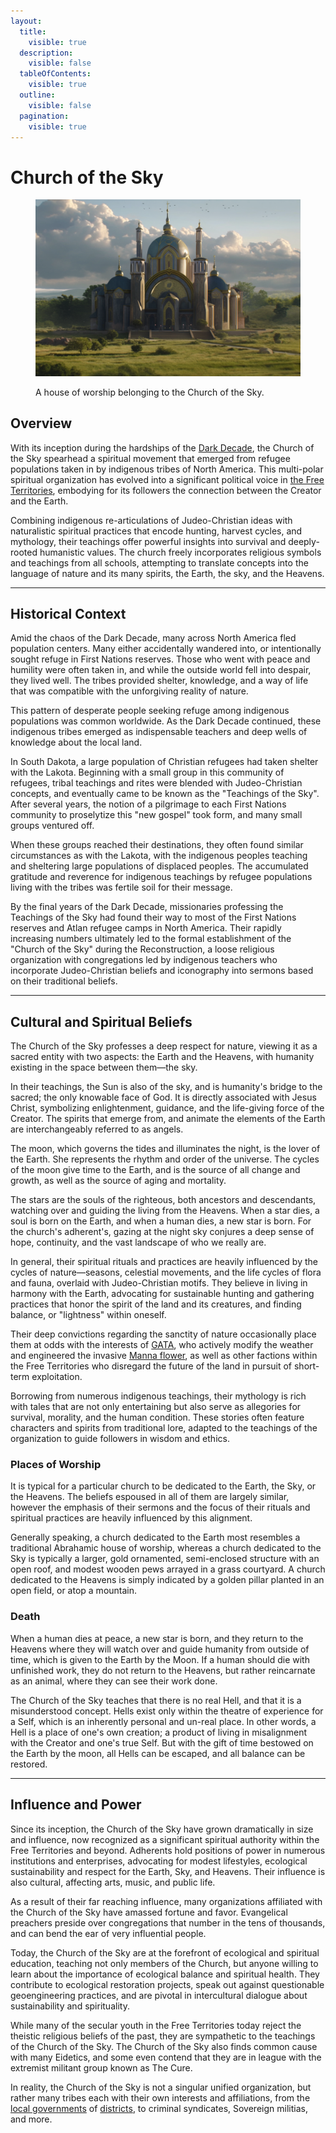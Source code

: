 ```yaml
---
layout:
  title:
    visible: true
  description:
    visible: false
  tableOfContents:
    visible: true
  outline:
    visible: false
  pagination:
    visible: true
---
```


# Church of the Sky

<figure><img src="../../../.gitbook/assets/churchofthesky-345.png" alt=""><figcaption><p>A house of worship belonging to the Church of the Sky.</p></figcaption></figure>

## Overview

With its inception during the hardships of the [Dark Decade](../../history/the-dark-decade.md), the Church of the Sky spearhead a spiritual movement that emerged from refugee populations taken in by indigenous tribes of North America. This multi-polar spiritual organization has evolved into a significant political voice in [the Free Territories](../), embodying for its followers the connection between the Creator and the Earth.

Combining indigenous re-articulations of Judeo-Christian ideas with naturalistic spiritual practices that encode hunting, harvest cycles, and mythology, their teachings offer powerful insights into survival and deeply-rooted humanistic values. The church freely incorporates religious symbols and teachings from all schools, attempting to translate concepts into the language of nature and its many spirits, the Earth, the sky, and the Heavens.

***

## **Historical Context**

Amid the chaos of the Dark Decade, many across North America fled population centers. Many either accidentally wandered into, or intentionally sought refuge in First Nations reserves. Those who went with peace and humility were often taken in, and while the outside world fell into despair, they lived well. The tribes provided shelter, knowledge, and a way of life that was compatible with the unforgiving reality of nature.

This pattern of desperate people seeking refuge among indigenous populations was common worldwide. As the Dark Decade continued, these indigenous tribes emerged as indispensable teachers and deep wells of knowledge about the local land.

In South Dakota, a large population of Christian refugees had taken shelter with the Lakota. Beginning with a small group in this community of refugees, tribal teachings and rites were blended with Judeo-Christian concepts, and eventually came to be known as the "Teachings of the Sky". After several years, the notion of a pilgrimage to each First Nations community to proselytize this "new gospel" took form, and many small groups ventured off.

When these groups reached their destinations, they often found similar circumstances as with the Lakota, with the indigenous peoples teaching and sheltering large populations of displaced peoples. The accumulated gratitude and reverence for indigenous teachings by refugee populations living with the tribes was fertile soil for their message.

By the final years of the Dark Decade, missionaries professing the Teachings of the Sky had found their way to most of the First Nations reserves and Atlan refugee camps in North America. Their rapidly increasing numbers ultimately led to the formal establishment of the "Church of the Sky" during the Reconstruction, a loose religious organization with congregations led by indigenous teachers who incorporate Judeo-Christian beliefs and iconography into sermons based on their traditional beliefs.

***

## **Cultural and Spiritual Beliefs**

The Church of the Sky professes a deep respect for nature, viewing it as a sacred entity with two aspects: the Earth and the Heavens, with humanity existing in the space between them—the sky.&#x20;

In their teachings, the Sun is also of the sky, and is humanity's bridge to the sacred; the only knowable face of God. It is directly associated with Jesus Christ, symbolizing enlightenment, guidance, and the life-giving force of the Creator. The spirits that emerge from, and animate the elements of the Earth are interchangeably referred to as angels.

The moon, which governs the tides and illuminates the night, is the lover of the Earth. She represents the rhythm and order of the universe. The cycles of the moon give time to the Earth, and is the source of all change and growth, as well as the source of aging and mortality.

The stars are the souls of the righteous, both ancestors and descendants, watching over and guiding the living from the Heavens. When a star dies, a soul is born on the Earth, and when a human dies, a new star is born. For the church's adherent's, gazing at the night sky conjures a deep sense of hope, continuity, and the vast landscape of who we really are.

In general, their spiritual rituals and practices are heavily influenced by the cycles of nature—seasons, celestial movements, and the life cycles of flora and fauna, overlaid with Judeo-Christian motifs. They believe in living in harmony with the Earth, advocating for sustainable hunting and gathering practices that honor the spirit of the land and its creatures, and finding balance, or "lightness" within oneself.

Their deep convictions regarding the sanctity of nature occasionally place them at odds with the interests of [GATA](../../gata/the-basics.md), who actively modify the weather and engineered the invasive [Manna flower](../../science-and-tech/the-manna-flower.md), as well as other factions within the Free Territories who disregard the future of the land in pursuit of short-term exploitation.

Borrowing from numerous indigenous teachings, their mythology is rich with tales that are not only entertaining but also serve as allegories for survival, morality, and the human condition. These stories often feature characters and spirits from traditional lore, adapted to the teachings of the organization to guide followers in wisdom and ethics.

### Places of Worship

It is typical for a particular church to be dedicated to the Earth, the Sky, or the Heavens. The beliefs espoused in all of them are largely similar, however the emphasis of their sermons and the focus of their rituals and spiritual practices are heavily influenced by this alignment.

Generally speaking, a church dedicated to the Earth most resembles a traditional Abrahamic house of worship, whereas a church dedicated to the Sky is typically a larger, gold ornamented, semi-enclosed structure with an open roof, and modest wooden pews arrayed in a grass courtyard. A church dedicated to the Heavens is simply indicated by a golden pillar planted in an open field, or atop a mountain.

### Death

When a human dies at peace, a new star is born, and they return to the Heavens where they will watch over and guide humanity from outside of time, which is given to the Earth by the Moon. If a human should die with unfinished work, they do not return to the Heavens, but rather reincarnate as an animal, where they can see their work done.

The Church of the Sky teaches that there is no real Hell, and that it is a misunderstood concept. Hells exist only within the theatre of experience for a Self, which is an inherently personal and un-real place. In other words, a Hell is a place of one's own creation; a product of living in misalignment with the Creator and one's true Self. But with the gift of time bestowed on the Earth by the moon, all Hells can be escaped, and all balance can be restored.

***

## **Influence and Power**

Since its inception, the Church of the Sky have grown dramatically in size and influence, now recognized as a significant spiritual authority within the Free Territories and beyond. Adherents hold positions of power in numerous institutions and enterprises, advocating for modest lifestyles, ecological sustainability and respect for the Earth, Sky, and Heavens. Their influence is also cultural, affecting arts, music, and public life.

As a result of their far reaching influence, many organizations affiliated with the Church of the Sky have amassed fortune and favor. Evangelical preachers preside over congregations that number in the tens of thousands, and can bend the ear of very influential people.

Today, the Church of the Sky are at the forefront of ecological and spiritual education, teaching not only members of the Church, but anyone willing to learn about the importance of ecological balance and spiritual health. They contribute to ecological restoration projects, speak out against questionable geoengineering practices, and are pivotal in intercultural dialogue about sustainability and spirituality.

While many of the secular youth in the Free Territories today reject the theistic religious beliefs of the past, they are sympathetic to the teachings of the Church of the Sky. The Church of the Sky also finds common cause with many Eidetics, and some even contend that they are in league with the extremist militant group known as The Cure.

In reality, the Church of the Sky is not a singular unified organization, but rather many tribes each with their own interests and affiliations, from the [local governments](../../gata/politics/districts.md#local-government) of [districts](../../gata/politics/districts.md), to criminal syndicates, Sovereign militias, and more.

